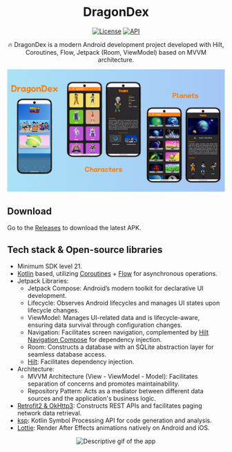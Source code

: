 <h1 style="text-align: center">DragonDex</h1>

<p style="text-align: center">
  <a href="https://opensource.org/licenses/Apache-2.0"><img alt="License" src="https://img.shields.io/badge/License-Apache%202.0-blue.svg"/></a>
  <a href="https://android-arsenal.com/api?level=21"><img alt="API" src="https://img.shields.io/badge/API-21%2B-brightgreen.svg?style=flat"/></a>
</p>

<p style="text-align: center">
  🔥 DragonDex is a modern Android development project developed with Hilt, Coroutines, Flow, Jetpack (Room, ViewModel) based on MVVM architecture.
</p>

<p style="text-align: center">
  <img src="assets/main_screenshot.png" alt="Image of app"/>
</p>


## Download
Go to the [Releases](https://github.com/skydoves/pokedex-compose/releases) to download the latest APK.

## Tech stack & Open-source libraries
- Minimum SDK level 21.
- [Kotlin](https://kotlinlang.org/) based, utilizing [Coroutines](https://github.com/Kotlin/kotlinx.coroutines) + [Flow](https://kotlin.github.io/kotlinx.coroutines/kotlinx-coroutines-core/kotlinx.coroutines.flow/) for asynchronous operations.
- Jetpack Libraries:
    - Jetpack Compose: Android’s modern toolkit for declarative UI development.
    - Lifecycle: Observes Android lifecycles and manages UI states upon lifecycle changes.
    - ViewModel: Manages UI-related data and is lifecycle-aware, ensuring data survival through configuration changes.
    - Navigation: Facilitates screen navigation, complemented by [Hilt Navigation Compose](https://developer.android.com/jetpack/compose/libraries#hilt) for dependency injection.
    - Room: Constructs a database with an SQLite abstraction layer for seamless database access.
    - [Hilt](https://dagger.dev/hilt/): Facilitates dependency injection.
- Architecture:
    - MVVM Architecture (View - ViewModel - Model): Facilitates separation of concerns and promotes maintainability.
    - Repository Pattern: Acts as a mediator between different data sources and the application's business logic.
- [Retrofit2 & OkHttp3](https://github.com/square/retrofit): Constructs REST APIs and facilitates paging network data retrieval.
- [ksp](https://github.com/google/ksp): Kotlin Symbol Processing API for code generation and analysis.
- [Lottie](https://github.com/airbnb/lottie-android): Render After Effects animations natively on Android and iOS.

<p style="text-align: center">
  <img src="assets/description_gif.gif" alt="Descriptive gif of the app"/>
</p>